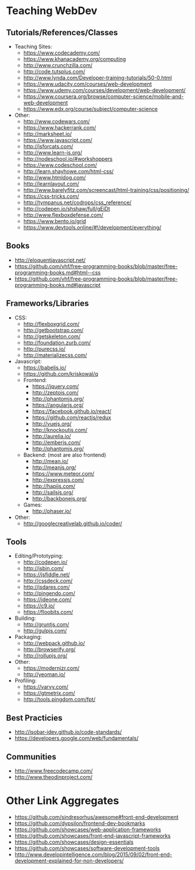 # Teaching WebDev

## Tutorials/References/Classes
- Teaching Sites:
  - https://www.codecademy.com/
  - https://www.khanacademy.org/computing
  - http://www.crunchzilla.com/
  - http://code.tutsplus.com/
  - http://www.lynda.com/Developer-training-tutorials/50-0.html
  - https://www.udacity.com/courses/web-development
  - https://www.udemy.com/courses/development/web-development/
  - https://www.coursera.org/browse/computer-science/mobile-and-web-development
  - https://www.edx.org/course/subject/computer-science
- Other:
  - http://www.codewars.com/
  - https://www.hackerrank.com/
  - http://marksheet.io/
  - https://www.javascript.com/
  - http://jsforcats.com/
  - http://www.learn-js.org/
  - http://nodeschool.io/#workshoppers
  - https://www.codeschool.com/
  - http://learn.shayhowe.com/html-css/
  - http://www.htmldog.com/
  - http://learnlayout.com/
  - http://www.barelyfitz.com/screencast/html-training/css/positioning/
  - https://css-tricks.com/
  - http://tympanus.net/codrops/css_reference/
  - http://codepen.io/shshaw/full/gEiDt
  - http://www.flexboxdefense.com/
  - https://www.bento.io/grid
  - https://www.devtools.online/#!/development/everything/

## Books
- http://eloquentjavascript.net/
- https://github.com/vhf/free-programming-books/blob/master/free-programming-books.md#html--css
- https://github.com/vhf/free-programming-books/blob/master/free-programming-books.md#javascript

## Frameworks/Libraries
- CSS:
  - http://flexboxgrid.com/
  - http://getbootstrap.com/
  - http://getskeleton.com/
  - http://foundation.zurb.com/
  - http://purecss.io/
  - http://materializecss.com/
- Javascript:
  - https://babeljs.io/
  - https://github.com/kriskowal/q
  - Frontend:
    - https://jquery.com/
    - http://zeptojs.com/
    - http://phantomjs.org/
    - https://angularjs.org/
    - https://facebook.github.io/react/
    - https://github.com/reactjs/redux
    - http://vuejs.org/
    - http://knockoutjs.com/
    - http://aurelia.io/
    - http://emberjs.com/
    - http://phantomjs.org/
  - Backend: (most are also frontend)
    - http://mean.io/
    - http://meanjs.org/
    - https://www.meteor.com/
    - http://expressjs.com/
    - http://hapijs.com/
    - http://sailsjs.org/
    - http://backbonejs.org/
  - Games:
    - http://phaser.io/
- Other:
  - http://googlecreativelab.github.io/coder/

## Tools
- Editing/Prototyping:
  - http://codepen.io/
  - http://jsbin.com/
  - https://jsfiddle.net/
  - http://cssdeck.com/
  - http://jsdares.com/
  - http://pingendo.com/
  - https://ideone.com/
  - https://c9.io/
  - https://floobits.com/
- Building:
  - http://gruntjs.com/
  - http://gulpjs.com/
- Packaging:
  - http://webpack.github.io/
  - http://browserify.org/
  - http://rollupjs.org/
- Other:
  - https://modernizr.com/
  - http://yeoman.io/
- Profiling:
  - https://varvy.com/
  - https://gtmetrix.com/
  - http://tools.pingdom.com/fpt/

## Best Practicies
- http://isobar-idev.github.io/code-standards/
- https://developers.google.com/web/fundamentals/

## Communities
- http://www.freecodecamp.com/
- http://www.theodinproject.com/

# Other Link Aggregates
- https://github.com/sindresorhus/awesome#front-end-development
- https://github.com/dypsilon/frontend-dev-bookmarks
- https://github.com/showcases/web-application-frameworks
- https://github.com/showcases/front-end-javascript-frameworks
- https://github.com/showcases/design-essentials
- https://github.com/showcases/software-development-tools
- http://www.developintelligence.com/blog/2015/09/02/front-end-development-explained-for-non-developers/
